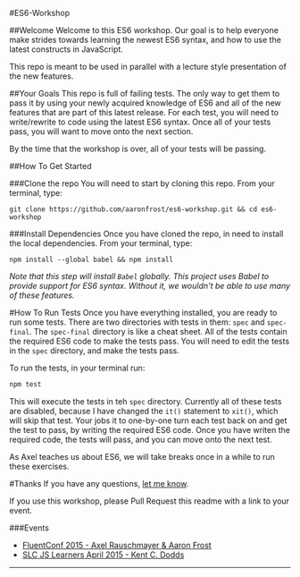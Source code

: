 #ES6-Workshop

##Welcome
Welcome to this ES6 workshop. Our goal is to help everyone make strides towards learning the newest ES6 syntax, and
how to use the latest constructs in JavaScript.

This repo is meant to be used in parallel with a lecture style presentation of the new features.

##Your Goals
This repo is full of failing tests. The only way to get them to pass it by using your newly acquired knowledge of ES6
and all of the new features that are part of this latest release. For each test, you will need to write/rewrite to code
using the latest ES6 syntax. Once all of your tests pass, you will want to move onto the next section.

By the time that the workshop is over, all of your tests will be passing.

##How To Get Started

###Clone the repo
You will need to start by cloning this repo. From your terminal, type:
```
git clone https://github.com/aaronfrost/es6-workshop.git && cd es6-workshop
```

###Install Dependencies
Once you have cloned the repo, in need to install the local dependencies. From your terminal, type:
```
npm install --global babel && npm install
```

*Note that this step will install `Babel` globally. This project uses Babel to provide support for ES6 syntax. Without
it, we wouldn't be able to use many of these features.*

#How To Run Tests
Once you have everything installed, you are ready to run some tests. There are two directories with tests in them: `spec` and `spec-final`.
The `spec-final` directory is like a cheat sheet. All of the tests contain the required ES6 code to make the tests pass. You will need to
edit the tests in the `spec` directory, and make the tests pass.

To run the tests, in your terminal run:

```javascript
npm test
```

This will execute the tests in teh `spec` directory. Currently all of these tests are disabled, because I have changed the `it()` statement
to `xit()`, which will skip that test. Your jobs it to one-by-one turn each test back on and get the test to pass, by
writing the required ES6 code. Once you have writen the required code, the tests will pass, and you can move onto the next test.

As Axel teaches us about ES6, we will take breaks once in a while to run these exercises.

#Thanks
If you have any questions, [let me know](https://www.twitter.com/js_dev).

If you use this workshop, please Pull Request this readme with a link to your event.

###Events

- [FluentConf 2015 - Axel Rauschmayer & Aaron Frost](http://fluentconf.com/javascript-html-2015/public/schedule/detail/38811)
- [SLC JS Learners April 2015 - Kent C. Dodds](https://youtu.be/_Pn32tTtbuQ)






------
